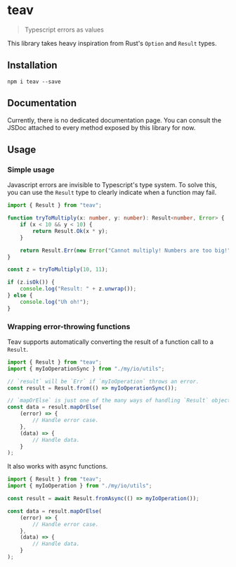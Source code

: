 # teav

> Typescript errors as values

This library takes heavy inspiration from Rust's `Option` and `Result` types.

## Installation

```
npm i teav --save
```

## Documentation

Currently, there is no dedicated documentation page.
You can consult the JSDoc attached to every method exposed by this library for now.

## Usage

### Simple usage

Javascript errors are invisible to Typescript's type system. To solve this, you
can use the `Result` type to clearly indicate when a function may fail.

```ts
import { Result } from "teav";

function tryToMultiply(x: number, y: number): Result<number, Error> {
    if (x < 10 && y < 10) {
        return Result.Ok(x * y);
    }

    return Result.Err(new Error("Cannot multiply! Numbers are too big!"));
}

const z = tryToMultiply(10, 11);

if (z.isOk()) {
    console.log("Result: " + z.unwrap());
} else {
    console.log("Uh oh!");
}
```

### Wrapping error-throwing functions

Teav supports automatically converting the result of a function call to a `Result`.

```ts
import { Result } from "teav";
import { myIoOperationSync } from "./my/io/utils";

// `result` will be `Err` if `myIoOperation` throws an error.
const result = Result.from(() => myIoOperationSync());

// `mapOrElse` is just one of the many ways of handling `Result` objects.
const data = result.mapOrElse(
    (error) => {
        // Handle error case.
    },
    (data) => {
        // Handle data.
    }
);
```

It also works with async functions.

```ts
import { Result } from "teav";
import { myIoOperation } from "./my/io/utils";

const result = await Result.fromAsync(() => myIoOperation());

const data = result.mapOrElse(
    (error) => {
        // Handle error case.
    },
    (data) => {
        // Handle data.
    }
);
```
